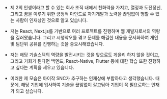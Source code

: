 - 제 2의 인생이라고 할 수 있는 회사 조직 내에서 친화력을 가지고, 열정과 도전정신, 그리고 꿈을 이루기 위한 긍정적 마인드로 자기개발과 노력을 끊임없이 행할 수 있는 사람이 인재상인 것으로 알고 있습니다.

- 저는 React, Next.js를 기반으로 여러 프로젝트를 진행하며 웹 개발자로서의 역량을 길러왔습니다. 그리고 시행착오를 겪고 문제를 해결한 내용을 문서화하여 개인 및 팀단위 공유를 진행하는 것을 중요시해왔습니다.

- 저는 해당 기술스택의 역량을 발전시키는 것을 앞으로도 게을리 하지 않을 것이고, 그리고 기회가 된다면 백엔드, React-Native, Flutter 등에 대한 학습 또한 진행하고 싶다는 계획을 세우고 있습니다.

- 이러한 제 모습은 아이작 SNC가 추구하는 인재상에 부합하다고 생각했습니다. 때문에, 해당 기업에 입사하여 기술을 끊임없이 갈고닦아 기업이 꼭 필요로하는 인재가 되고 싶습니다.